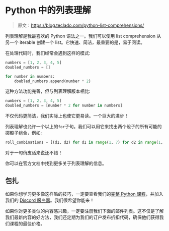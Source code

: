 # Python 中的列表理解

> 原文：<https://blog.teclado.com/python-list-comprehensions/>

列表理解是我最喜欢的 Python 语法之一。我们可以使用 list comprehension 从另一个 iterable 创建一个 list。它快速、简洁，最重要的是，易于阅读。

在处理代码时，我们经常会遇到这样的模式:

```py
numbers = [1, 2, 3, 4, 5]
doubled_numbers = []

for number in numbers:
	doubled_numbers.append(number * 2) 
```

这种方法功能完善，但与列表理解版本相比:

```py
numbers = [1, 2, 3, 4, 5]
doubled_numbers = [number * 2 for number in numbers] 
```

不仅代码更简洁，我们实际上也使它更易读。一个巨大的进步！

列表理解也允许一个以上的`for`子句。我们可以用它来找出两个骰子的所有可能的掷骰子组合，例如:

```py
roll_combinations = [(d1, d2) for d1 in range(1, 7) for d2 in range(1, 7)] 
```

对于一句俏皮话来说还不错！

你可以在官方文档中找到更多关于列表理解的信息。

## 包扎

如果你想学习更多像这样酷的技巧，一定要查看我们的[完整 Python 课程](https://www.udemy.com/the-complete-python-course/?couponCode=BLOGGER)，并加入我们的 [Discord 服务器](https://discord.gg/BBWwyMq)。我们很希望你能来！

如果你对更多类似的内容感兴趣，一定要注册我们下面的邮件列表。这不仅是了解我们最新内容的好方法，我们还定期为我们的订户发布折扣代码，确保他们获得我们课程的最佳价格。